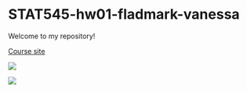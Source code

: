 # STAT545-hw01-fladmark-vanessa

Welcome to my repository!

[Course site](http://stat545.com)

![](https://i.pinimg.com/736x/d8/61/85/d861858071b1d19137f329191bd2f50b--tabby-cats-kitty-cats.jpg)


![](https://media.giphy.com/media/bNBAQpqb4MSnS/giphy.gif)
